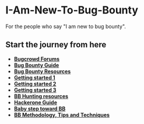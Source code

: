 # I-Am-New-To-Bug-Bounty
For the people who say "I am new to bug bounty".

## Start the journey from here
* **[Bugcrowd Forums](https://forum.bugcrowd.com/t/researcher-resources-how-to-become-a-bug-bounty-hunter/1102)**
* **[Bug Bounty Guide](https://bugbountyguide.com/hunters/get-started.html)**
* **[Bug Bounty Resources](https://github.com/1ndianl33t/Bugbounty-Resources)**
* **[Getting started 1](https://medium.com/inbughunters/getting-started-in-bug-bounty-7052da28445a)**
* **[Getting started 2](https://www.geeksforgeeks.org/how-to-get-started-with-bug-bounty/)**
* **[Getting started 3](https://owasp.org/www-pdf-archive/Getting_Started_with_Bug_Bounty..pdf)**
* **[BB Hunting resources](https://github.com/nahamsec/Resources-for-Beginner-Bug-Bounty-Hunters)**
* **[Hackerone Guide](https://www.hackerone.com/resources/e-book/the-beginners-guide-to-bug-bounty-programs-1)**
* **[Baby step toward BB](https://medium.com/@sankethsharath/my-baby-steps-towards-bug-bounty-hunting-an-exciting-yet-arduous-journey-f92ca12eb039)**
* **[BB Methodology, Tips and Techniques](https://eforensicsmag.com/bug-bounty-methodology-ttp-tacticstechniques-and-procedures-v-2-0/)**

